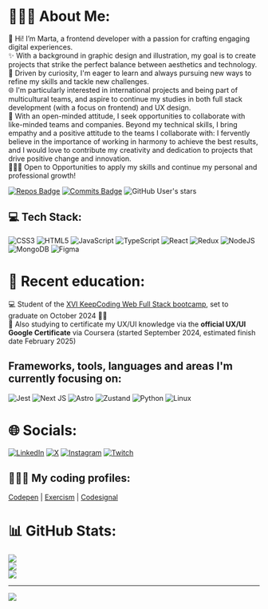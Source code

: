 # 👩🏻‍💻 About Me:
👋 Hi! I’m Marta, a frontend developer with a passion for crafting engaging digital experiences.  
✨ With a background in graphic design and illustration, my goal is to create projects that strike the perfect balance between aesthetics and technology.  
👀 Driven by curiosity, I'm eager to learn and always pursuing new ways to refine my skills and tackle new challenges.  
🌐 I'm particularly interested in international projects and being part of multicultural teams, and aspire to continue my studies in both full stack development (with a focus on frontend) and UX design.  
💜 With an open-minded attitude, I seek opportunities to collaborate with like-minded teams and companies. Beyond my technical skills, I bring empathy and a positive attitude to the teams I collaborate with: I fervently believe in the importance of working in harmony to achieve the best results, and I would love to contribute my creativity and dedication to projects that drive positive change and innovation.  
🙋🏻‍♀️ Open to Opportunities to apply my skills and continue my personal and professional growth!  

[![Repos Badge](https://badges.pufler.dev/repos/marta-vilaseca)](https://badges.pufler.dev) [![Commits Badge](https://badges.pufler.dev/commits/monthly/marta-vilaseca)](https://badges.pufler.dev) ![GitHub User's stars](https://img.shields.io/github/stars/marta-vilaseca)

## 💻 Tech Stack:
![CSS3](https://img.shields.io/badge/css3-%231572B6.svg?style=for-the-badge&logo=css3&logoColor=white) ![HTML5](https://img.shields.io/badge/html5-%23E34F26.svg?style=for-the-badge&logo=html5&logoColor=white) ![JavaScript](https://img.shields.io/badge/javascript-%23323330.svg?style=for-the-badge&logo=javascript&logoColor=%23F7DF1E) ![TypeScript](https://img.shields.io/badge/typescript-%23007ACC.svg?style=for-the-badge&logo=typescript&logoColor=white) ![React](https://img.shields.io/badge/react-%2320232a.svg?style=for-the-badge&logo=react&logoColor=%2361DAFB) ![Redux](https://img.shields.io/badge/redux-%23593d88.svg?style=for-the-badge&logo=redux&logoColor=white) ![NodeJS](https://img.shields.io/badge/node.js-6DA55F?style=for-the-badge&logo=node.js&logoColor=white) ![MongoDB](https://img.shields.io/badge/MongoDB-%234ea94b.svg?style=for-the-badge&logo=mongodb&logoColor=white) ![Figma](https://img.shields.io/badge/figma-%23F24E1E.svg?style=for-the-badge&logo=figma&logoColor=white)

# 🌱 Recent education: 
💻 Student of the <a href="https://keepcoding.io/nuestros-bootcamps/full-stack-web-bootcamp/" target="_blank">XVI KeepCoding Web Full Stack bootcamp</a>, set to graduate on October 2024 💪🏻  
🎨 Also studying to certificate my UX/UI knowledge via the **official UX/UI Google Certificate** via Coursera (started September 2024, estimated finish date February 2025)  

## Frameworks, tools, languages and areas I'm currently focusing on:
![Jest](https://img.shields.io/badge/-jest-%23C21325?style=for-the-badge&logo=jest&logoColor=white) ![Next JS](https://img.shields.io/badge/Next-black?style=for-the-badge&logo=next.js&logoColor=white) ![Astro](https://img.shields.io/badge/astro-%232C2052.svg?style=for-the-badge&logo=astro&logoColor=white) ![Zustand](https://img.shields.io/badge/zustand-%2320232a.svg?style=for-the-badge&logo=react&logoColor=%2361DAFB) ![Python](https://img.shields.io/badge/python-3670A0?style=for-the-badge&logo=python&logoColor=ffdd54) ![Linux](https://img.shields.io/badge/Linux-FCC624?style=for-the-badge&logo=linux&logoColor=black)

# 🌐 Socials:
[![LinkedIn](https://img.shields.io/badge/LinkedIn-%230077B5.svg?logo=linkedin&logoColor=white)](https://linkedin.com/in/martavilaseca) [![X](https://img.shields.io/badge/X-black.svg?logo=X&logoColor=white)](https://x.com/martavilaseca) [![Instagram](https://img.shields.io/badge/Instagram-%23E4405F.svg?logo=Instagram&logoColor=white)](https://instagram.com/marta.codes) [![Twitch](https://img.shields.io/badge/Twitch-%239146FF.svg?logo=Twitch&logoColor=white)](https://twitch.tv/marta_dev) 

## 👩🏻‍💻 My coding profiles:
[Codepen](https://codepen.io/martavilaseca) | [Exercism](https://exercism.org/profiles/martavilaseca) | [Codesignal](https://app.codesignal.com/profile/martavilaseca) 


# 📊 GitHub Stats:
![](https://github-readme-stats.vercel.app/api?username=marta-vilaseca&theme=vision-friendly-dark&hide_border=false&include_all_commits=false&count_private=false)<br/>
![](https://github-readme-streak-stats.herokuapp.com/?user=marta-vilaseca&theme=vision-friendly-dark&hide_border=false)<br/>
![](https://github-readme-stats.vercel.app/api/top-langs/?username=marta-vilaseca&theme=vision-friendly-dark&hide_border=false&include_all_commits=false&count_private=false&layout=compact)

---
[![](https://visitcount.itsvg.in/api?id=marta-vilaseca&icon=0&color=0)](https://visitcount.itsvg.in)

<!-- Proudly created with GPRM ( https://gprm.itsvg.in ) -->
